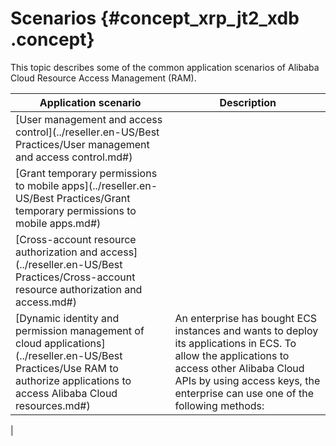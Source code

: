 # Scenarios {#concept_xrp_jt2_xdb .concept}

This topic describes some of the common application scenarios of Alibaba Cloud Resource Access Management \(RAM\).

|Application scenario|Description|
|--------------------|-----------|
|[User management and access control](../reseller.en-US/Best Practices/User management and access control.md#)| |
|[Grant temporary permissions to mobile apps](../reseller.en-US/Best Practices/Grant temporary permissions to mobile apps.md#)| |
|[Cross-account resource authorization and access](../reseller.en-US/Best Practices/Cross-account resource authorization and access.md#)| |
|[Dynamic identity and permission management of cloud applications](../reseller.en-US/Best Practices/Use RAM to authorize applications to access Alibaba Cloud resources.md#)| An enterprise has bought ECS instances and wants to deploy its applications in ECS. To allow the applications to access other Alibaba Cloud APIs by using access keys, the enterprise can use one of the following methods:

 |

